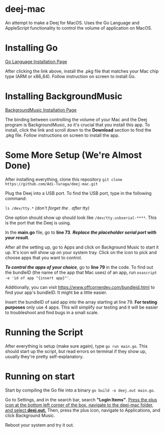# deej-mac

An attempt to make a Deej for MacOS. Uses the Go Language and AppleScript functionality to control the volume of application on MacOS.

# Installing Go

[Go Language Installation Page](https://go.dev/dl/)

After clicking the link above, install the .pkg file that matches your Mac chip type (ARM or x86_64). Follow instruction on screen to install Go.

# Installing BackgroundMusic

[BackgroundMusic Installation Page](https://github.com/kyleneideck/BackgroundMusic)

The binding between controlling the volume of your Mac and the Deej program is BackgroundMusic, so it's crucial that you install this app. To install, click the link and scroll down to the **Download** section to find the .pkg file. Follow instructions on screen to install the app.

# Some More Setup (We're Almost Done)

After installing everything, clone this repository `git clone https://github.com/Adi-Turaga/deej-mac.git`

Plug the Deej into a USB port. To find the USB port, type in the following command:

`ls /dev/tty.*` *(don't forget the . after tty)*

One option should show up should look like `/dev/tty.usbserial-****`. This is the port that the Deej is using.

In the **main.go** file, go to **line 73**. ***Replace the placeholder serial port with your result.***

After all the setting up, go to Apps and click on Background Music to start it up. It's icon will show up on your system tray. Click on the icon to pick and choose apps that you want to control.

***To control the apps of your choice***, go to **line 79** in the code. To find out the bundleID (the name of the app that Mac uses) of an app, run `osascript -e 'id of app "{insert app}"'`.

Additionally, you can visit https://www.offcornerdev.com/bundleid.html to find your app's bundleID. It might be a little easier.

Insert the bundleID of said app into the array starting at line 79. **For testing purposes** only use 4 apps. This will simplify our testing and it will be easier to troubleshoot and find bugs in a small scale.

# Running the Script

After everything is setup (make sure again), type `go run main.go`. This should start up the script, but read errors on terminal if they show up, usually they're pretty self-explanatory.

# Running on start

Start by compiling the Go file into a binary `go build -o deej.out main.go`. 

Go to Settings, and in the search bar, search **"Login Items"**. <ins>Press the plus icon at the bottom left corner of the box, navigate to the deej-mac folder, and select **deej.out.**</ins> Then, press the plus icon, navigate to Applications, and click Background Music.

Reboot your system and try it out.